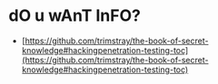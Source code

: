 # dO u wAnT InFO?

* [https://github.com/trimstray/the-book-of-secret-knowledge#hackingpenetration-testing-toc](https://github.com/trimstray/the-book-of-secret-knowledge#hackingpenetration-testing-toc)
